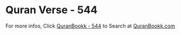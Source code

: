 # Quran Verse - 544 

For more infos, Click [QuranBookk - 544](https://www.quranbookk.com/quran/search?q=544) to Search at [QuranBookk.com](http://quranbookk.com/)